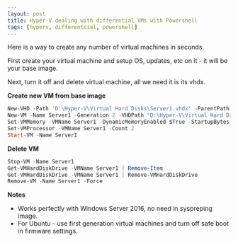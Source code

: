 ```yaml
---
layout: post
title: Hyper-V dealing with differential VMs with Powershell
tags: [hyperv, differentcial, powershell]
---
```


Here is a way to create any number of virtual machines in seconds.

First create your virtual machine and setup OS, updates, etc on it - it will be your base image.

Next, turn it off and delete virtual machine, all we need it is its vhdx.

**Create new VM from base image**

```powershell
New-VHD -Path 'D:\Hyper-V\Virtual Hard Disks\Server1.vhdx' -ParentPath 'D:\Hyper-V\Virtual Hard Disks\Server2016.vhdx'
New-VM -Name Server1 -Generation 2 -VHDPath "D:\Hyper-V\Virtual Hard Disks\Server1.vhdx" -SwitchName (Get-VMSwitch | Select-Object -First 1 -ExpandProperty Name)
Set-VMMemory -VMName Server1 -DynamicMemoryEnabled $True -StartupBytes 4GB -MinimumBytes 4GB -MaximumBytes 8GB
Set-VMProcessor -VMName Server1 -Count 2
Start-VM -Name Server1
```

**Delete VM**

```powershell
Stop-VM -Name Server1
Get-VMHardDiskDrive -VMName Server1 | Remove-Item
Get-VMHardDiskDrive -VMName Server1 | Remove-VMHardDiskDrive
Remove-VM -Name Server1 -Force
```

**Notes**

* Works perfectly with Windows Server 2016, no need in syspreping image.
* For Ubuntu - use first generation virtual machines and turn off safe boot in firmware settings.
